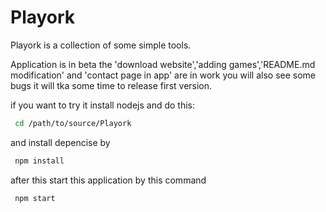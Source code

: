 # Playork
Playork is a collection of some simple tools.

Application is in beta the 'download website','adding games','README.md modification' and 'contact page in app' are in work you will also see some bugs it will tka some time to release first version.

if you want to try it install nodejs and do this:

```bash
 cd /path/to/source/Playork
```

and install depencise by

```bash
 npm install
```

after this start this application by this command

```bash
 npm start
```

